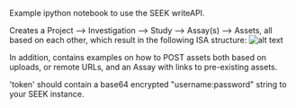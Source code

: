 Example ipython notebook to use the SEEK writeAPI. 

Creates a Project --> Investigation --> Study --> Assay(s) --> Assets, all based on each other, which result in the following ISA structure:
![alt text](https://raw.githubusercontent.com/hleonov/ipython_for_SEEK-API/blob/master/ISA_Structure.png)

In addition, contains examples on how to POST assets both based on uploads, or remote URLs, and an Assay with links to pre-existing assets.

'token' should contain a base64 encrypted "username:password" string to your SEEK instance. 


